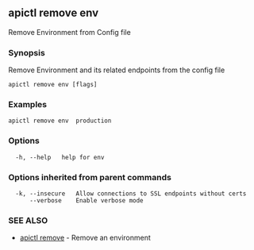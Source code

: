 ## apictl remove env

Remove Environment from Config file

### Synopsis

Remove Environment and its related endpoints from the config file

```
apictl remove env [flags]
```

### Examples

```
apictl remove env  production
```

### Options

```
  -h, --help   help for env
```

### Options inherited from parent commands

```
  -k, --insecure   Allow connections to SSL endpoints without certs
      --verbose    Enable verbose mode
```

### SEE ALSO

* [apictl remove](apictl_remove.md)	 - Remove an environment

